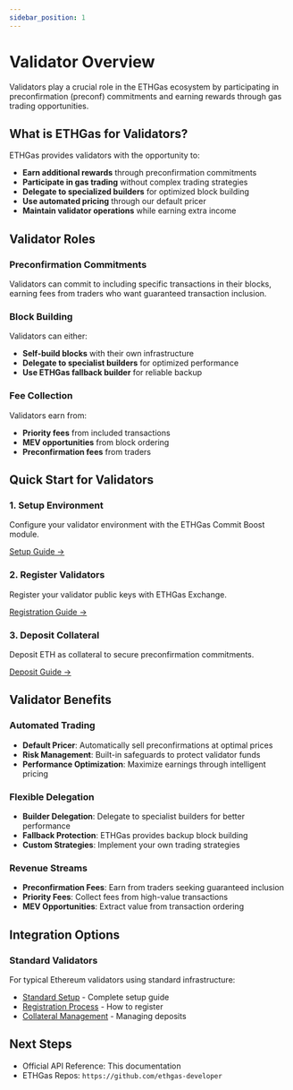 ```yaml
---
sidebar_position: 1
---
```


# Validator Overview

<!-- :::info Role scope
This page focuses on Validators. For Developers see `/docs/developers/overview`. For Builders see `/docs/api/builder/builders-sequencers`. For copy/paste‑ready code, see the API endpoints below.
::: -->

Validators play a crucial role in the ETHGas ecosystem by participating in preconfirmation (preconf) commitments and earning rewards through gas trading opportunities.

## What is ETHGas for Validators?

ETHGas provides validators with the opportunity to:

- **Earn additional rewards** through preconfirmation commitments
- **Participate in gas trading** without complex trading strategies
- **Delegate to specialized builders** for optimized block building
- **Use automated pricing** through our default pricer
- **Maintain validator operations** while earning extra income

## Validator Roles

### Preconfirmation Commitments
Validators can commit to including specific transactions in their blocks, earning fees from traders who want guaranteed transaction inclusion.

### Block Building
Validators can either:
- **Self-build blocks** with their own infrastructure
- **Delegate to specialist builders** for optimized performance
- **Use ETHGas fallback builder** for reliable backup

### Fee Collection
Validators earn from:
- **Priority fees** from included transactions
- **MEV opportunities** from block ordering
- **Preconfirmation fees** from traders

## Quick Start for Validators

<div className="row">
  <div className="col col--4">
    <div className="feature-card">
      <h3>1. Setup Environment</h3>
      <p>Configure your validator environment with the ETHGas Commit Boost module.</p>
      <a href="/docs/validators/setup" className="button button--outline button--sm">
        Setup Guide →
      </a>
    </div>
  </div>
  <div className="col col--4">
    <div className="feature-card">
      <h3>2. Register Validators</h3>
      <p>Register your validator public keys with ETHGas Exchange.</p>
      <a href="/docs/validators/registration" className="button button--outline button--sm">
        Registration Guide →
      </a>
    </div>
  </div>
  <div className="col col--4">
    <div className="feature-card">
      <h3>3. Deposit Collateral</h3>
      <p>Deposit ETH as collateral to secure preconfirmation commitments.</p>
      <a href="/docs/validators/deposits" className="button button--outline button--sm">
        Deposit Guide →
      </a>
    </div>
  </div>
</div>

## Validator Benefits

### Automated Trading
- **Default Pricer**: Automatically sell preconfirmations at optimal prices
- **Risk Management**: Built-in safeguards to protect validator funds
- **Performance Optimization**: Maximize earnings through intelligent pricing

### Flexible Delegation
- **Builder Delegation**: Delegate to specialist builders for better performance
- **Fallback Protection**: ETHGas provides backup block building
- **Custom Strategies**: Implement your own trading strategies

### Revenue Streams
- **Preconfirmation Fees**: Earn from traders seeking guaranteed inclusion
- **Priority Fees**: Collect fees from high-value transactions
- **MEV Opportunities**: Extract value from transaction ordering

## Integration Options

### Standard Validators
For typical Ethereum validators using standard infrastructure:
- [Standard Setup](/docs/validators/setup/standard) - Complete setup guide
- [Registration Process](/docs/validators/registration/standard) - How to register
- [Collateral Management](/docs/validators/deposits) - Managing deposits

## Next Steps

- Official API Reference: This documentation
- ETHGas Repos: `https://github.com/ethgas-developer` 